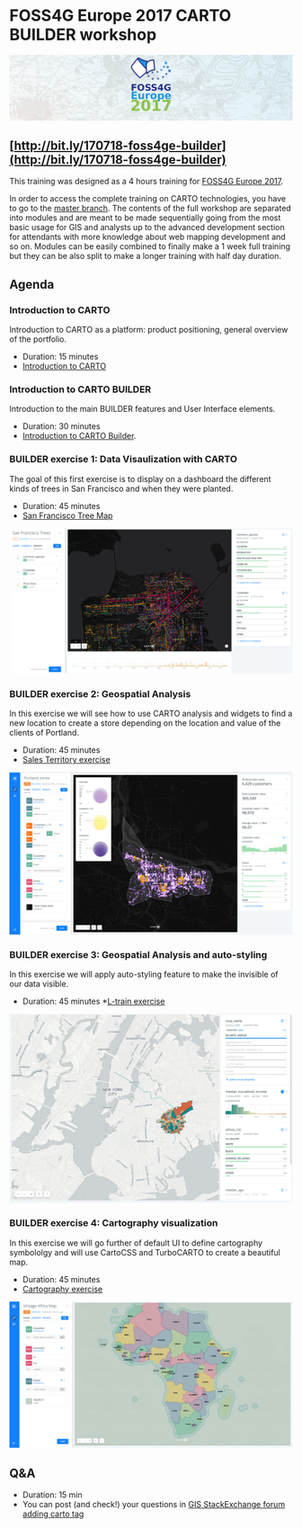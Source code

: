 FOSS4G Europe 2017 CARTO BUILDER workshop
============================================


![](img/banner.png)

## [http://bit.ly/170718-foss4ge-builder](http://bit.ly/170718-foss4ge-builder)


This training was designed as a 4 hours training for [FOSS4G Europe 2017](https://europe.foss4g.org/2017/).

In order to access the complete training on CARTO technologies, you have to go to the [master branch](https://github.com/CartoDB/carto-workshop). The contents of the full workshop are separated into modules and are meant to be made sequentially going from the most basic usage for GIS and analysts up to the advanced development section for attendants with more knowledge about web mapping development and so on. Modules can be easily combined to finally make a 1 week full training but they can be also split to make a longer training with half day duration.

## Agenda

### Introduction to CARTO

Introduction to CARTO as a platform: product positioning, general overview of the portfolio.

* Duration: 15 minutes
* [Introduction to CARTO](https://docs.google.com/presentation/d/1epfHq4TYhEp__WsUOtFNYGOqPtMLFwdarWr-7xCAyRE/pub)


### Introduction to CARTO BUILDER

Introduction to the main BUILDER features and User Interface elements.

* Duration: 30 minutes
* [Introduction to CARTO Builder](https://docs.google.com/presentation/d/1cvENuNqK7HoOvqcbHHATXFIBUx968yI43wFxj5MG8x4/pub).

### BUILDER exercise 1: Data Visaulization with CARTO

The goal of this first exercise is to display on a dashboard the different kinds of trees in San Francisco and when they were planted.

* Duration: 45 minutes
* [San Francisco Tree Map](https://github.com/CartoDB/carto-workshop/blob/master/01-builder-visualization/exercises/sf-trees.md)

![SF Trees](img/sf-trees.png)

### BUILDER exercise 2: Geospatial Analysis

In this exercise we will see how to use CARTO analysis and widgets to find a new location to create a store depending on the location and value of the clients of Portland.

* Duration: 45 minutes
* [Sales Territory exercise](https://github.com/CartoDB/carto-workshop/blob/master/02-builder-analysis/exercises/portland.md)

![sales](img/sales.png)

### BUILDER exercise 3: Geospatial Analysis and auto-styling

In this exercise we will apply auto-styling feature to make the invisible of our data visible.

* Duration: 45 minutes
*[L-train exercise](https://github.com/CartoDB/carto-workshop/blob/master/02-builder-analysis/exercises/l_line.md)

![l-train](img/l-train.png)

### BUILDER exercise 4: Cartography visualization

In this exercise we will go further of default UI to define cartography symbololgy and will use CartoCSS and TurboCARTO to create a beautiful map.

* Duration: 45 minutes
* [Cartography exercise](https://github.com/CartoDB/carto-workshop/blob/master/02-builder-analysis/exercises/railways.md)

![Africa](img/africa.png)

## Q&A
  * Duration: 15 min
  * You can post (and check!) your questions in [GIS StackExchange forum adding carto tag](https://gis.stackexchange.com/questions/tagged/carto)
